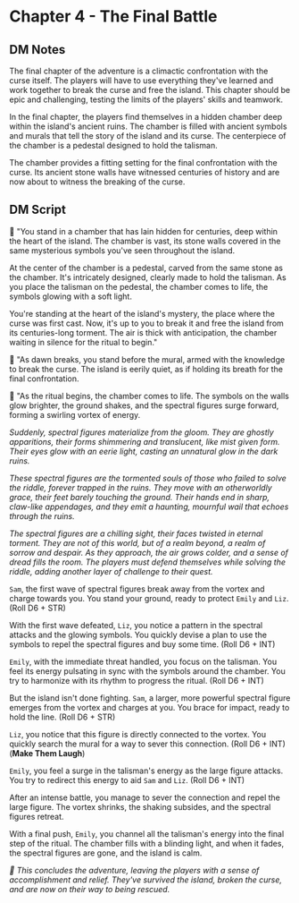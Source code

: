 # **Chapter 4 - The Final Battle**

## **DM Notes**

The final chapter of the adventure is a climactic confrontation with the curse itself. The players will have to use everything they've learned and work together to break the curse and free the island. This chapter should be epic and challenging, testing the limits of the players' skills and teamwork.

In the final chapter, the players find themselves in a hidden chamber deep within the island's ancient ruins. The chamber is filled with ancient symbols and murals that tell the story of the island and its curse. The centerpiece of the chamber is a pedestal designed to hold the talisman. 

The chamber provides a fitting setting for the final confrontation with the curse. Its ancient stone walls have witnessed centuries of history and are now about to witness the breaking of the curse.

## **DM Script**

📢 "You stand in a chamber that has lain hidden for centuries, deep within the heart of the island. The chamber is vast, its stone walls covered in the same mysterious symbols you've seen throughout the island. 

At the center of the chamber is a pedestal, carved from the same stone as the chamber. It's intricately designed, clearly made to hold the talisman. As you place the talisman on the pedestal, the chamber comes to life, the symbols glowing with a soft light.

You're standing at the heart of the island's mystery, the place where the curse was first cast. Now, it's up to you to break it and free the island from its centuries-long torment. The air is thick with anticipation, the chamber waiting in silence for the ritual to begin."

📢 "As dawn breaks, you stand before the mural, armed with the knowledge to break the curse. The island is eerily quiet, as if holding its breath for the final confrontation.

📢 "As the ritual begins, the chamber comes to life. The symbols on the walls glow brighter, the ground shakes, and the spectral figures surge forward, forming a swirling vortex of energy.

_Suddenly, spectral figures materialize from the gloom. They are ghostly apparitions, their forms shimmering and translucent, like mist given form. Their eyes glow with an eerie light, casting an unnatural glow in the dark ruins._

_These spectral figures are the tormented souls of those who failed to solve the riddle, forever trapped in the ruins. They move with an otherworldly grace, their feet barely touching the ground. Their hands end in sharp, claw-like appendages, and they emit a haunting, mournful wail that echoes through the ruins._

_The spectral figures are a chilling sight, their faces twisted in eternal torment. They are not of this world, but of a realm beyond, a realm of sorrow and despair. As they approach, the air grows colder, and a sense of dread fills the room. The players must defend themselves while solving the riddle, adding another layer of challenge to their quest._

`Sam`, the first wave of spectral figures break away from the vortex and charge towards you. You stand your ground, ready to protect `Emily` and `Liz`. (Roll D6 + STR)

With the first wave defeated, `Liz`, you notice a pattern in the spectral attacks and the glowing symbols. You quickly devise a plan to use the symbols to repel the spectral figures and buy some time. (Roll D6 + INT)

`Emily`, with the immediate threat handled, you focus on the talisman. You feel its energy pulsating in sync with the symbols around the chamber. You try to harmonize with its rhythm to progress the ritual. (Roll D6 + INT)

But the island isn't done fighting. `Sam`, a larger, more powerful spectral figure emerges from the vortex and charges at you. You brace for impact, ready to hold the line. (Roll D6 + STR)

`Liz`, you notice that this figure is directly connected to the vortex. You quickly search the mural for a way to sever this connection. (Roll D6 + INT) (**Make Them Laugh**)

`Emily`, you feel a surge in the talisman's energy as the large figure attacks. You try to redirect this energy to aid `Sam` and `Liz`. (Roll D6 + INT)

After an intense battle, you manage to sever the connection and repel the large figure. The vortex shrinks, the shaking subsides, and the spectral figures retreat.

With a final push, `Emily`, you channel all the talisman's energy into the final step of the ritual. The chamber fills with a blinding light, and when it fades, the spectral figures are gone, and the island is calm.

_🤖 This concludes the adventure, leaving the players with a sense of accomplishment and relief. They've survived the island, broken the curse, and are now on their way to being rescued._